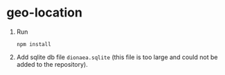 # geo-location

1. Run

    `npm install`

2. Add sqlite db file `dionaea.sqlite` (this file is too large and could not be added to the repository).
